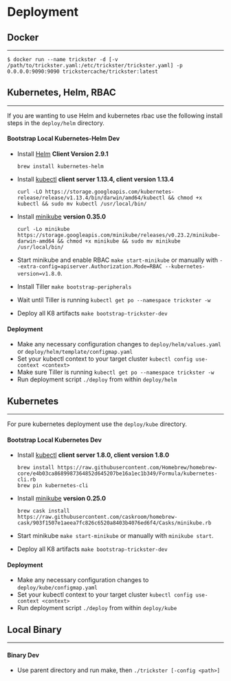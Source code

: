 # Deployment

## Docker
---
```
$ docker run --name trickster -d [-v /path/to/trickster.yaml:/etc/trickster/trickster.yaml] -p 0.0.0.0:9090:9090 trickstercache/trickster:latest
```

## Kubernetes, Helm, RBAC
---
If you are wanting to use Helm and kubernetes rbac use the following install steps in the `deploy/helm` directory.

#### Bootstrap Local Kubernetes-Helm Dev

- Install [Helm](helm.sh) **Client Version 2.9.1**
    ```
    brew install kubernetes-helm
    ```

- Install [kubectl](https://kubernetes.io/docs/tasks/tools/install-kubectl/) **client server 1.13.4, client version 1.13.4**
    ```
    curl -LO https://storage.googleapis.com/kubernetes-release/release/v1.13.4/bin/darwin/amd64/kubectl && chmod +x kubectl && sudo mv kubectl /usr/local/bin/
    ```

- Install [minikube](https://kubernetes.io/docs/getting-started-guides/minikube/) **version 0.35.0**
    ```
    curl -Lo minikube https://storage.googleapis.com/minikube/releases/v0.23.2/minikube-darwin-amd64 && chmod +x minikube && sudo mv minikube /usr/local/bin/
    ```

- Start minikube and enable RBAC `make start-minikube` or manually with `--extra-config=apiserver.Authorization.Mode=RBAC --kubernetes-version=v1.8.0`.
- Install Tiller `make bootstrap-peripherals`
- Wait until Tiller is running `kubectl get po --namespace trickster -w`
- Deploy all K8 artifacts `make bootstrap-trickster-dev`

#### Deployment

- Make any necessary configuration changes to `deploy/helm/values.yaml` or `deploy/helm/template/configmap.yaml`
- Set your kubectl context to your target cluster `kubectl config use-context <context>`
- Make sure Tiller is running `kubectl get po --namespace trickster -w`
- Run deployment script `./deploy` from within `deploy/helm`

## Kubernetes
---
For pure kubernetes deployment use the `deploy/kube` directory.

#### Bootstrap Local Kubernetes Dev

- Install [kubectl](https://kubernetes.io/docs/tasks/tools/install-kubectl/) **client server 1.8.0, client version 1.8.0**
    ```
    brew install https://raw.githubusercontent.com/Homebrew/homebrew-core/e4b03ca8689987364852d645207be16a1ec1b349/Formula/kubernetes-cli.rb
    brew pin kubernetes-cli
    ```

- Install [minikube](https://kubernetes.io/docs/getting-started-guides/minikube/) **version 0.25.0**
    ```
    brew cask install https://raw.githubusercontent.com/caskroom/homebrew-cask/903f1507e1aeea7fc826c6520a8403b4076ed6f4/Casks/minikube.rb
    ```

- Start minikube `make start-minikube` or manually with `minikube start`.
- Deploy all K8 artifacts `make bootstrap-trickster-dev`

#### Deployment

- Make any necessary configuration changes to `deploy/kube/configmap.yaml`
- Set your kubectl context to your target cluster `kubectl config use-context <context>`
- Run deployment script `./deploy` from within `deploy/kube`

## Local Binary
---
#### Binary Dev

- Use parent directory and run make, then `./trickster [-config <path>]`
